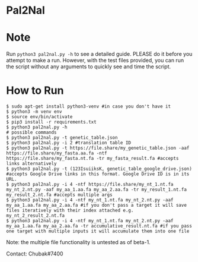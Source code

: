 # Pal2Nal

# Note
Run `python3 pal2nal.py -h` to see a detailed guide. PLEASE do it before you attempt to make a run. However, with the test files provided, you can run the script without any arguments to quickly see and time the script.

# How to Run
```
$ sudo apt-get install python3-venv #in case you don't have it
$ python3 -m venv env
$ source env/bin/activate
$ pip3 install -r requirements.txt
$ python3 pal2nal.py -h
# possible commands
$ python3 pal2nal.py -t genetic_table.json
$ python3 pal2nal.py -i 2 #translation table ID
$ python3 pal2nal.py -t https://file.share/my_genetic_table.json -aaf https://file.share/my_fasta.aa.fa -ntf https://file.share/my_fasta.nt.fa -tr my_fasta_result.fa #accepts links alternatively
$ python3 pal2nal.py -t (123IsuiiksK, genetic_table_google_drive.json) #accepts Google Drive links in this format. Google Drive ID is in its URL.
$ python3 pal2nal.py -i 4 -ntf https://file.share/my_nt_1.nt.fa my_nt_2.nt.py -aaf my_aa_1.aa.fa my_aa_2.aa.fa -tr my_result_1.nt.fa my_result_2.nt.fa #accepts multiple args
$ python3 pal2nal.py -i 4 -ntf my_nt_1.nt.fa my_nt_2.nt.py -aaf my_aa_1.aa.fa my_aa_2.aa.fa #if you don't pass a target it will save files iteratively with their index attached e.g. my_nt_2_result_2.nt.fa
$ python3 pal2nal.py -i 4 -ntf my_nt_1.nt.fa my_nt_2.nt.py -aaf my_aa_1.aa.fa my_aa_2.aa.fa -tr accumulative_result.nt.fa #if you pass one target with multiple inputs it will accumulate them into one file
```

Note: the multiple file functionality is untested as of beta-1.

Contact: Chubak#7400